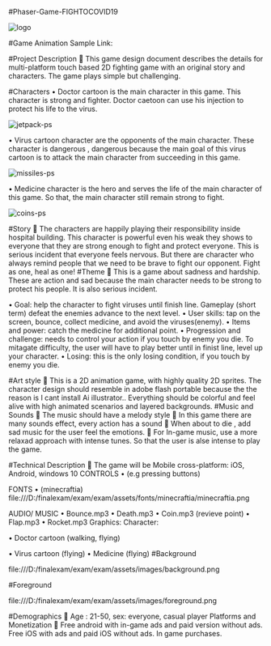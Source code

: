 
#Phaser-Game-FIGHTOCOVID19   

![logo](https://user-images.githubusercontent.com/73123638/96476893-6a0bf780-1268-11eb-8018-fe5ba871e0f0.png)
      
#Game Animation Sample Link:











#Project Description
	This game design document describes the details for multi-platform touch based 2D fighting game with an original story and characters. The game plays simple but challenging.


#Characters
•	Doctor cartoon is the main character in this game. This character is strong and fighter. Doctor caetoon can use his injection to protect his life to the virus.

![jetpack-ps](https://user-images.githubusercontent.com/73123638/96477267-dedf3180-1268-11eb-800f-f2ec3c0081e5.png)

 
•	Virus cartoon character are the opponents of the main character.  These character is dangerous , dangerous because the main goal of this virus cartoon is to attack the main character from succeeding in this game.

![missiles-ps](https://user-images.githubusercontent.com/73123638/96477727-6dec4980-1269-11eb-8469-91c5d5fe74c9.png)


 
•	Medicine character is the hero and serves the life of the main character of this game. So that, the main character still remain strong to fight.


![coins-ps](https://user-images.githubusercontent.com/73123638/96477975-b60b6c00-1269-11eb-9fdc-1c840ed04701.png)

 
#Story
	The characters are happily playing their responsibility inside hospital building. This character is powerful even his weak they shows to everyone that they are strong enough to fight and protect everyone. This is serious incident that everyone feels nervous. But there are character who always remind people that we need to be brave to fight our opponent. Fight as one, heal as one!
#Theme
	This is a game about sadness and hardship. These are action and sad because the main character needs to be strong to protect his people. It is also serious incident.

•	Goal: help the character to fight viruses until finish line. Gameplay (short term) defeat the enemies advance to the next level.
•	User skills: tap on the screen, bounce, collect medicine, and avoid the viruses(enemy).
•	Items and power: catch the medicine for additional point.
•	Progression and challenge: needs to control your action if you touch by enemy you die. To mitagate difficulty, the user will have to play better until in finist line, level up your character.
•	Losing: this is the only losing condition, if you touch by enemy you die.

#Art style
	This is a 2D animation game, with highly quality 2D sprites. The character  design should resemble in adobe flash portable because the the reason is I cant install Ai illustrator.. Everything should be colorful and feel alive with high animated scenarios and layered backgrounds.
#Music and Sounds
	The music should have a melody style
	In this game there are many sounds effect, every action has a sound
	When about to die , add sad music for the user feel the emotions.
	For In-game music, use a more relaxad approach with intense tunes. So that the user is alse intense to play the game.

#Technical Description
	The game will be Mobile cross-platform: iOS, Android, windows 10
CONTROLS
•	(e.g pressing buttons)

FONTS
•	(minecraftia)
file:///D:/finalexam/exam/exam/assets/fonts/minecraftia/minecraftia.png

AUDIO/ MUSIC
•	Bounce.mp3
•	Death.mp3
•	Coin.mp3 (revieve point)
•	Flap.mp3
•	Rocket.mp3
Graphics:
Character:

•	Doctor cartoon
(walking, flying)

•	Virus cartoon
(flying)
•	Medicine
(flying)
#Background

file:///D:/finalexam/exam/exam/assets/images/background.png
 
#Foreground

file:///D:/finalexam/exam/exam/assets/images/foreground.png
 

#Demographics
	Age : 21-50, sex: everyone, casual player
Platforms and Monetization
	Free android with in-game ads and paid version without ads. Free iOS with ads and paid iOS without ads. In game purchases.




